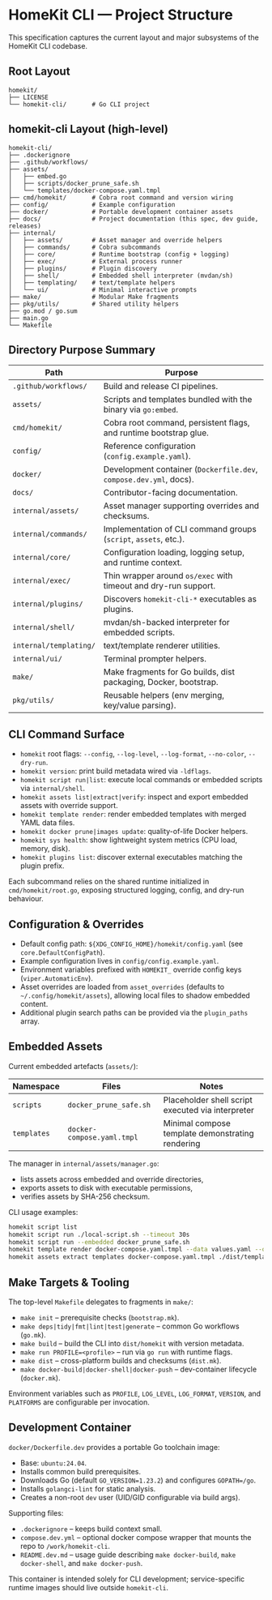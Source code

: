 # HomeKit CLI — Project Structure

This specification captures the current layout and major subsystems of the HomeKit CLI codebase.

## Root Layout

```
homekit/
├── LICENSE
└── homekit-cli/       # Go CLI project
```

## homekit-cli Layout (high-level)

```
homekit-cli/
├── .dockerignore
├── .github/workflows/
├── assets/
│   ├── embed.go
│   ├── scripts/docker_prune_safe.sh
│   └── templates/docker-compose.yaml.tmpl
├── cmd/homekit/       # Cobra root command and version wiring
├── config/            # Example configuration
├── docker/            # Portable development container assets
├── docs/              # Project documentation (this spec, dev guide, releases)
├── internal/
│   ├── assets/        # Asset manager and override helpers
│   ├── commands/      # Cobra subcommands
│   ├── core/          # Runtime bootstrap (config + logging)
│   ├── exec/          # External process runner
│   ├── plugins/       # Plugin discovery
│   ├── shell/         # Embedded shell interpreter (mvdan/sh)
│   ├── templating/    # text/template helpers
│   └── ui/            # Minimal interactive prompts
├── make/              # Modular Make fragments
├── pkg/utils/         # Shared utility helpers
├── go.mod / go.sum
├── main.go
└── Makefile
```

## Directory Purpose Summary

| Path                   | Purpose                                                            |
| ---------------------- | ------------------------------------------------------------------ |
| `.github/workflows/`   | Build and release CI pipelines.                                    |
| `assets/`              | Scripts and templates bundled with the binary via `go:embed`.      |
| `cmd/homekit/`         | Cobra root command, persistent flags, and runtime bootstrap glue.  |
| `config/`              | Reference configuration (`config.example.yaml`).                   |
| `docker/`              | Development container (`Dockerfile.dev`, `compose.dev.yml`, docs). |
| `docs/`                | Contributor-facing documentation.                                  |
| `internal/assets/`     | Asset manager supporting overrides and checksums.                  |
| `internal/commands/`   | Implementation of CLI command groups (`script`, `assets`, etc.).   |
| `internal/core/`       | Configuration loading, logging setup, and runtime context.         |
| `internal/exec/`       | Thin wrapper around `os/exec` with timeout and dry-run support.    |
| `internal/plugins/`    | Discovers `homekit-cli-*` executables as plugins.                  |
| `internal/shell/`      | mvdan/sh-backed interpreter for embedded scripts.                  |
| `internal/templating/` | text/template renderer utilities.                                  |
| `internal/ui/`         | Terminal prompter helpers.                                         |
| `make/`                | Make fragments for Go builds, dist packaging, Docker, bootstrap.   |
| `pkg/utils/`           | Reusable helpers (env merging, key/value parsing).                 |

## CLI Command Surface

- `homekit` root flags: `--config`, `--log-level`, `--log-format`, `--no-color`, `--dry-run`.
- `homekit version`: print build metadata wired via `-ldflags`.
- `homekit script run|list`: execute local commands or embedded scripts via `internal/shell`.
- `homekit assets list|extract|verify`: inspect and export embedded assets with override support.
- `homekit template render`: render embedded templates with merged YAML data files.
- `homekit docker prune|images update`: quality-of-life Docker helpers.
- `homekit sys health`: show lightweight system metrics (CPU load, memory, disk).
- `homekit plugins list`: discover external executables matching the plugin prefix.

Each subcommand relies on the shared runtime initialized in `cmd/homekit/root.go`, exposing structured logging, config, and dry-run behaviour.

## Configuration & Overrides

- Default config path: `${XDG_CONFIG_HOME}/homekit/config.yaml` (see `core.DefaultConfigPath`).
- Example configuration lives in `config/config.example.yaml`.
- Environment variables prefixed with `HOMEKIT_` override config keys (`viper.AutomaticEnv`).
- Asset overrides are loaded from `asset_overrides` (defaults to `~/.config/homekit/assets`), allowing local files to shadow embedded content.
- Additional plugin search paths can be provided via the `plugin_paths` array.

## Embedded Assets

Current embedded artefacts (`assets/`):

| Namespace   | Files                      | Notes                                             |
| ----------- | -------------------------- | ------------------------------------------------- |
| `scripts`   | `docker_prune_safe.sh`     | Placeholder shell script executed via interpreter |
| `templates` | `docker-compose.yaml.tmpl` | Minimal compose template demonstrating rendering  |

The manager in `internal/assets/manager.go`:

- lists assets across embedded and override directories,
- exports assets to disk with executable permissions,
- verifies assets by SHA-256 checksum.

CLI usage examples:

```bash
homekit script list
homekit script run ./local-script.sh --timeout 30s
homekit script run --embedded docker_prune_safe.sh
homekit template render docker-compose.yaml.tmpl --data values.yaml --output ./docker-compose.yaml
homekit assets extract templates docker-compose.yaml.tmpl ./dist/templates
```

## Make Targets & Tooling

The top-level `Makefile` delegates to fragments in `make/`:

- `make init` – prerequisite checks (`bootstrap.mk`).
- `make deps|tidy|fmt|lint|test|generate` – common Go workflows (`go.mk`).
- `make build` – build the CLI into `dist/homekit` with version metadata.
- `make run PROFILE=<profile>` – run via `go run` with runtime flags.
- `make dist` – cross-platform builds and checksums (`dist.mk`).
- `make docker-build|docker-shell|docker-push` – dev-container lifecycle (`docker.mk`).

Environment variables such as `PROFILE`, `LOG_LEVEL`, `LOG_FORMAT`, `VERSION`, and `PLATFORMS` are configurable per invocation.

## Development Container

`docker/Dockerfile.dev` provides a portable Go toolchain image:

- Base: `ubuntu:24.04`.
- Installs common build prerequisites.
- Downloads Go (default `GO_VERSION=1.23.2`) and configures `GOPATH=/go`.
- Installs `golangci-lint` for static analysis.
- Creates a non-root `dev` user (UID/GID configurable via build args).

Supporting files:

- `.dockerignore` – keeps build context small.
- `compose.dev.yml` – optional docker compose wrapper that mounts the repo to `/work/homekit-cli`.
- `README.dev.md` – usage guide describing `make docker-build`, `make docker-shell`, and `make docker-push`.

This container is intended solely for CLI development; service-specific runtime images should live outside `homekit-cli`.
